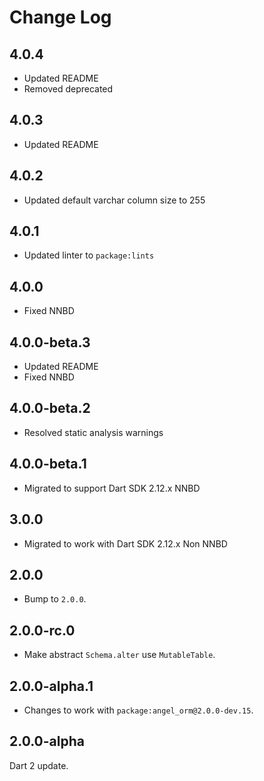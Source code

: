 # Change Log

## 4.0.4

* Updated README
* Removed deprecated

## 4.0.3

* Updated README

## 4.0.2

* Updated default varchar column size to 255
  
## 4.0.1

* Updated linter to `package:lints`

## 4.0.0

* Fixed NNBD

## 4.0.0-beta.3

* Updated README
* Fixed NNBD

## 4.0.0-beta.2

* Resolved static analysis warnings

## 4.0.0-beta.1

* Migrated to support Dart SDK 2.12.x NNBD

## 3.0.0

* Migrated to work with Dart SDK 2.12.x Non NNBD

## 2.0.0

* Bump to `2.0.0`.

## 2.0.0-rc.0

* Make abstract `Schema.alter` use `MutableTable`.

## 2.0.0-alpha.1

* Changes to work with `package:angel_orm@2.0.0-dev.15`.

## 2.0.0-alpha

Dart 2 update.

